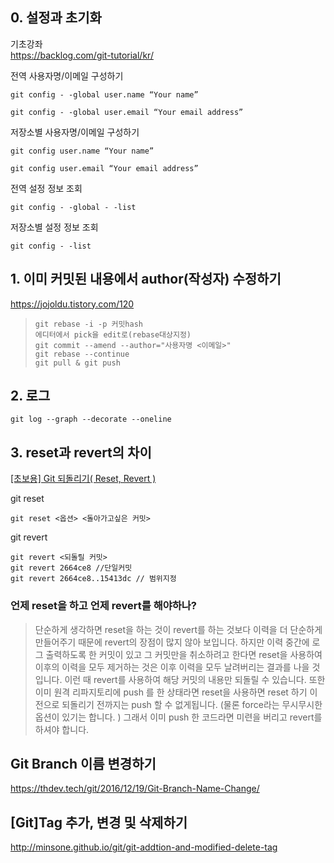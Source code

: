 ## 0. 설정과 초기화
기초강좌  
https://backlog.com/git-tutorial/kr/

전역 사용자명/이메일 구성하기
<pre><code>git config - -global user.name “Your name”

git config - -global user.email “Your email address”</code></pre>

저장소별 사용자명/이메일 구성하기
<pre><code>git config user.name “Your name”

git config user.email “Your email address”</code></pre>
전역 설정 정보 조회
<pre><code>git config - -global - -list</code></pre>
저장소별 설정 정보 조회
<pre><code>git config - -list</code></pre>

## 1. 이미 커밋된 내용에서 author(작성자) 수정하기
https://jojoldu.tistory.com/120
> <pre><code>git rebase -i -p 커밋hash
> 에디터에서 pick을 edit로(rebase대상지정)
> git commit --amend --author="사용자명 <이메일>"
> git rebase --continue
> git pull & git push</code></pre>

## 2. 로그 
<pre><code>git log --graph --decorate --oneline</code></pre>

## 3. reset과 revert의 차이
[[초보용] Git 되돌리기( Reset, Revert )](https://medium.com/nonamedeveloper/%EC%B4%88%EB%B3%B4%EC%9A%A9-git-%EB%90%98%EB%8F%8C%EB%A6%AC%EA%B8%B0-reset-revert-d572b4cb0bd5)

git reset
<pre><code>git reset <옵션> <돌아가고싶은 커밋> </code></pre>

git revert
<pre><code>git revert <되돌릴 커밋>
git revert 2664ce8 //단일커밋
git revert 2664ce8..15413dc // 범위지정</code></pre>

### 언제 reset을 하고 언제 revert를 해야하나?
> 단순하게 생각하면 reset을 하는 것이 revert를 하는 것보다 이력을 더 단순하게 만들어주기 때문에 revert의 장점이 많지 않아 보입니다. 하지만 이력 중간에 로그 출력하도록 한 커밋이 있고 그 커밋만을 취소하려고 한다면 reset을 사용하여 이후의 이력을 모두 제거하는 것은 이후 이력을 모두 날려버리는 결과를 나을 것입니다. 이런 때 revert를 사용하여 해당 커밋의 내용만 되돌릴 수 있습니다. 또한 이미 원격 리파지토리에 push 를 한 상태라면 reset을 사용하면 reset 하기 이전으로 되돌리기 전까지는 push 할 수 없게됩니다. (물론 force라는 무시무시한 옵션이 있기는 합니다. ) 그래서 이미 push 한 코드라면 미련을 버리고 revert를 하셔야 합니다.

## Git Branch 이름 변경하기 

https://thdev.tech/git/2016/12/19/Git-Branch-Name-Change/

## [Git]Tag 추가, 변경 및 삭제하기

http://minsone.github.io/git/git-addtion-and-modified-delete-tag